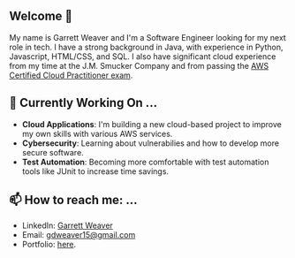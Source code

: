 ## Welcome 👋

My name is Garrett Weaver and I'm a Software Engineer looking for my next role in tech. I have a strong background in Java, with experience in Python, Javascript, HTML/CSS, and SQL. I also have significant cloud experience from my time at the J.M. Smucker Company and from passing the [AWS Certified Cloud Practitioner exam](https://cp.certmetrics.com/amazon/en/public/verify/credential/b85f8698f4bb41fe811cdb78e10f9176).

## 🌱 Currently Working On ...

- **Cloud Applications**: I'm building a new cloud-based project to improve my own skills with various AWS services.
- **Cybersecurity**: Learning about vulnerabilies and how to develop more secure software.
- **Test Automation**: Becoming more comfortable with test automation tools like JUnit to increase time savings.
  
## 📫 How to reach me: ...

- LinkedIn: [Garrett Weaver](https://www.linkedin.com/in/garrett-weaver/)
- Email: [gdweaver15@gmail.com](mailto:gdweaver15@gmail.com)
- Portfolio: [here](https://garrettweaver.vercel.app/).
